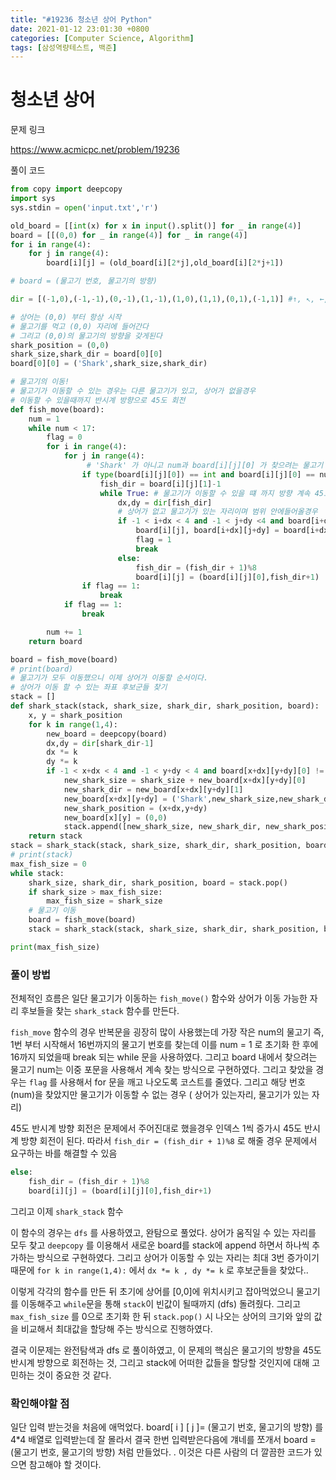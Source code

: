 ```yaml
---
title: "#19236 청소년 상어 Python"
date: 2021-01-12 23:01:30 +0800
categories: [Computer Science, Algorithm]
tags: [삼성역량테스트, 백준]  
---
```




# 청소년 상어

문제 링크

https://www.acmicpc.net/problem/19236



풀이 코드

```python
from copy import deepcopy
import sys
sys.stdin = open('input.txt','r')

old_board = [[int(x) for x in input().split()] for _ in range(4)]
board = [[(0,0) for _ in range(4)] for _ in range(4)]
for i in range(4):
    for j in range(4):
        board[i][j] = (old_board[i][2*j],old_board[i][2*j+1])

# board = (물고기 번호, 물고기의 방향)

dir = [(-1,0),(-1,-1),(0,-1),(1,-1),(1,0),(1,1),(0,1),(-1,1)] #↑, ↖, ←, ↙, ↓, ↘, →, ↗

# 상어는 (0,0) 부터 항상 시작
# 물고기를 먹고 (0,0) 자리에 들어간다 
# 그리고 (0,0)의 물고기의 방향을 갖게된다
shark_position = (0,0)
shark_size,shark_dir = board[0][0]
board[0][0] = ('Shark',shark_size,shark_dir)

# 물고기의 이동!
# 물고기가 이동할 수 있는 경우는 다른 물고기가 있고, 상어가 없을경우
# 이동할 수 있을때까지 반시계 방향으로 45도 회전
def fish_move(board):
    num = 1
    while num < 17:
        flag = 0
        for i in range(4):
            for j in range(4):
                 # 'Shark' 가 아니고 num과 board[i][j][0] 가 찾으려는 물고기 번호와 같을경우 
                if type(board[i][j][0]) == int and board[i][j][0] == num:
                    fish_dir = board[i][j][1]-1
                    while True: # 물고기가 이동할 수 있을 떄 까지 방향 계속 45도 반시계 회전
                        dx,dy = dir[fish_dir]
                        # 상어가 없고 물고기가 있는 자리이며 범위 안에들어올경우 
                        if -1 < i+dx < 4 and -1 < j+dy <4 and board[i+dx][j+dy][0] != 'Shark' and board[i+dx][j+dy] != 0: 
                            board[i][j], board[i+dx][j+dy] = board[i+dx][j+dy],board[i][j]
                            flag = 1
                            break
                        else:
                            fish_dir = (fish_dir + 1)%8
                            board[i][j] = (board[i][j][0],fish_dir+1)
                if flag == 1:
                    break
            if flag == 1:
                break

        num += 1
    return board

board = fish_move(board)
# print(board)
# 물고기가 모두 이동했으니 이제 상어가 이동할 순서이다.
# 상어가 이동 할 수 있는 좌표 후보군들 찾기
stack = []
def shark_stack(stack, shark_size, shark_dir, shark_position, board):
    x, y = shark_position
    for k in range(1,4):
        new_board = deepcopy(board)
        dx,dy = dir[shark_dir-1]
        dx *= k
        dy *= k
        if -1 < x+dx < 4 and -1 < y+dy < 4 and board[x+dx][y+dy][0] != 0: # 범위안에 들어가고 물고기가 있는 자리
            new_shark_size = shark_size + new_board[x+dx][y+dy][0]
            new_shark_dir = new_board[x+dx][y+dy][1]
            new_board[x+dx][y+dy] = ('Shark',new_shark_size,new_shark_dir)
            new_shark_position = (x+dx,y+dy)
            new_board[x][y] = (0,0)
            stack.append([new_shark_size, new_shark_dir, new_shark_position, new_board])
    return stack
stack = shark_stack(stack, shark_size, shark_dir, shark_position, board)
# print(stack)
max_fish_size = 0
while stack:
    shark_size, shark_dir, shark_position, board = stack.pop()
    if shark_size > max_fish_size:
        max_fish_size = shark_size
    # 물고기 이동
    board = fish_move(board)
    stack = shark_stack(stack, shark_size, shark_dir, shark_position, board)

print(max_fish_size)

```

### 풀이 방법

전체적인 흐름은 일단 물고기가 이동하는 `fish_move()` 함수와 상어가 이동 가능한 자리 후보들을 찾는 `shark_stack` 함수를 만든다.

`fish_move` 함수의 경우 반복문을 굉장히 많이 사용했는데 가장 작은 num의 물고기 즉, 1번 부터 시작해서 16번까지의 물고기 번호를 찾는데 이를 num = 1 로 초기화 한 후에 16까지 되었을때 break 되는 while 문을 사용하였다. 그리고 board 내에서 찾으려는 물고기 num는 이중 포문을 사용해서 계속 찾는 방식으로 구현하였다. 그리고 찾았을 경우는 `flag` 를 사용해서 for 문을 깨고 나오도록 코스트를 줄였다. 그리고 해당 번호(num)을 찾았지만 물고기가 이동할 수 없는 경우 ( 상어가 있는자리, 물고기가 있는 자리)

45도 반시계 방향 회전은 문제에서 주어진대로 했을경우 인덱스 1씩 증가시 45도 반시계 방향 회전이 된다. 따라서 `fish_dir = (fish_dir + 1)%8` 로 해줄 경우 문제에서 요구하는 바를 해결할 수 있음

```python
else:
    fish_dir = (fish_dir + 1)%8
    board[i][j] = (board[i][j][0],fish_dir+1)
```

그리고 이제 `shark_stack` 함수

이 함수의 경우는 `dfs` 를 사용하였고, 완탐으로 풀었다. 상어가 움직일 수 있는 자리를 모두 찾고 `deepcopy` 를 이용해서 새로운 board를 stack에 append 하면서 하나씩 추가하는 방식으로 구현하였다. 그리고 상어가 이동할 수 있는 자리는 최대 3번 증가이기 때문에 `for k in range(1,4):` 에서 `dx *= k , dy *= k` 로 후보군들을 찾았다..

이렇게 각각의 함수를 만든 뒤 초기에 상어를 [0,0]에 위치시키고 잡아먹었으니 물고기를 이동해주고 `while`문을 통해 `stack`이 빈값이 될때까지 (dfs) 돌려줬다. 그리고  `max_fish_size` 를 0으로 초기화 한 뒤 `stack.pop()` 시 나오는 상어의 크기와 앞의 값을 비교해서 최대값을 할당해 주는 방식으로 진행하였다.

결국 이문제는 완전탐색과 dfs 로 풀이하였고, 이 문제의 핵심은 물고기의 방향을 45도 반시계 방향으로 회전하는 것, 그리고 stack에 어떠한 값들을 할당할 것인지에 대해 고민하는 것이 중요한 것 같다.



### 확인해야할 점

일단 입력 받는것을 처음에 애먹었다. board[ i ] [ j ]= (물고기 번호, 물고기의 방향) 를 4*4 배열로 입력받는데 잘 몰라서 결국 한번 입력받은다음에 걔네를 쪼개서 board = (물고기 번호, 물고기의 방향) 처럼 만들었다. . 이것은 다른 사람의 더 깔끔한 코드가 있으면 참고해야 할 것이다.